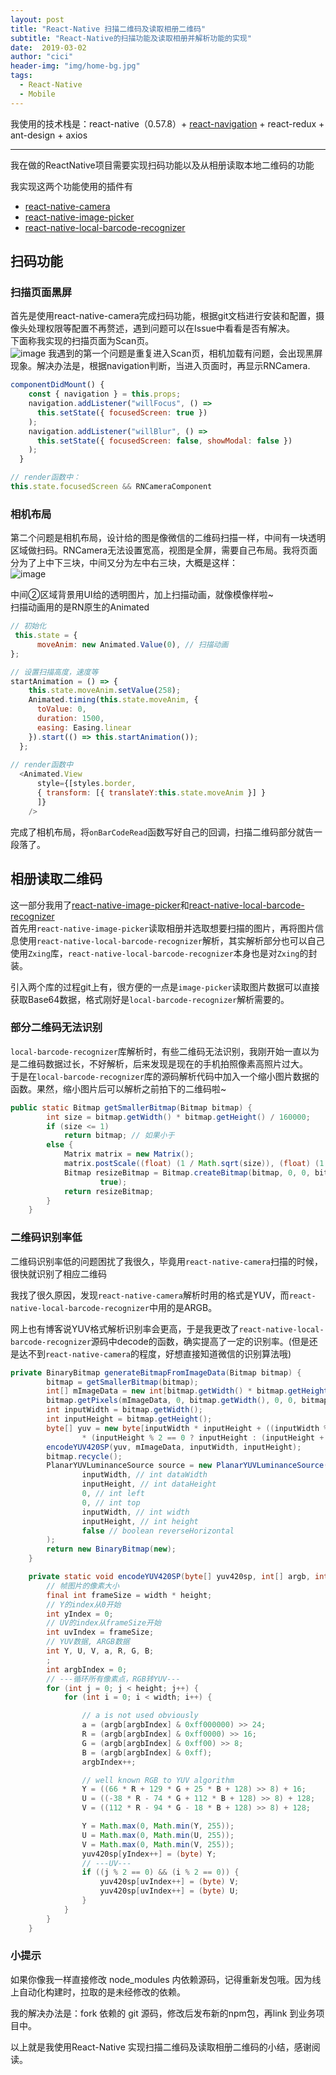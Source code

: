 ```yaml
---
layout: post
title: "React-Native 扫描二维码及读取相册二维码"
subtitle: "React-Native的扫描功能及读取相册并解析功能的实现"
date:  2019-03-02
author: "cici"
header-img: "img/home-bg.jpg"
tags:
  - React-Native
  - Mobile
---
```


我使用的技术栈是：react-native（0.57.8）+ [react-navigation](https://reactnavigation.org/zh-Hans/) + react-redux + ant-design + axios

-------

我在做的ReactNative项目需要实现扫码功能以及从相册读取本地二维码的功能

我实现这两个功能使用的插件有
- [react-native-camera](https://github.com/react-native-community/react-native-camera)
- [react-native-image-picker](https://github.com/react-native-community/react-native-image-picker)
- [react-native-local-barcode-recognizer](https://github.com/januslo/react-native-local-barcode-recognizer)

## 扫码功能

### 扫描页面黑屏
首先是使用react-native-camera完成扫码功能，根据git文档进行安装和配置，摄像头处理权限等配置不再赘述，遇到问题可以在Issue中看看是否有解决。<br>下面称我实现的扫描页面为Scan页。<br>
![image](/img/in-post/scan.jpg)
我遇到的第一个问题是重复进入Scan页，相机加载有问题，会出现黑屏现象。解决办法是，根据navigation判断，当进入页面时，再显示RNCamera.
```javascript
componentDidMount() {
    const { navigation } = this.props;
    navigation.addListener("willFocus", () =>
      this.setState({ focusedScreen: true })
    );
    navigation.addListener("willBlur", () =>
      this.setState({ focusedScreen: false, showModal: false })
    );
  }

// render函数中：
this.state.focusedScreen && RNCameraComponent
```
### 相机布局

第二个问题是相机布局，设计给的图是像微信的二维码扫描一样，中间有一块透明区域做扫码。RNCamera无法设置宽高，视图是全屏，需要自己布局。我将页面分为了上中下三块，中间又分为左中右三块，大概是这样：<br>
![image](/img/in-post/scan2.jpg)

中间②区域背景用UI给的透明图片，加上扫描动画，就像模像样啦~<br>
扫描动画用的是RN原生的Animated

```javascript
// 初始化
 this.state = {
      moveAnim: new Animated.Value(0), // 扫描动画
};

// 设置扫描高度，速度等
startAnimation = () => {
    this.state.moveAnim.setValue(258);
    Animated.timing(this.state.moveAnim, {
      toValue: 0,
      duration: 1500,
      easing: Easing.linear
    }).start(() => this.startAnimation());
  };
  
// render函数中
  <Animated.View
      style={[styles.border,
      { transform: [{ translateY:this.state.moveAnim }] }
      ]}
    />
```

完成了相机布局，将`onBarCodeRead`函数写好自己的回调，扫描二维码部分就告一段落了。

## 相册读取二维码

这一部分我用了[react-native-image-picker](https://github.com/react-native-community/react-native-image-picker)和[react-native-local-barcode-recognizer](https://github.com/januslo/react-native-local-barcode-recognizer)<br>
首先用`react-native-image-picker`读取相册并选取想要扫描的图片，再将图片信息使用`react-native-local-barcode-recognizer`解析，其实解析部分也可以自己使用`Zxing`库，`react-native-local-barcode-recognizer`本身也是对`Zxing`的封装。

引入两个库的过程git上有，很方便的一点是`image-picker`读取图片数据可以直接获取Base64数据，格式刚好是`local-barcode-recognizer`解析需要的。

### 部分二维码无法识别
`local-barcode-recognizer`库解析时，有些二维码无法识别，我刚开始一直以为是二维码数据过长，不好解析，后来发现是现在的手机拍照像素高照片过大。<br>于是在`local-barcode-recognizer`库的源码解析代码中加入一个缩小图片数据的函数。果然，缩小图片后可以解析之前拍下的二维码啦~

```java
public static Bitmap getSmallerBitmap(Bitmap bitmap) {
        int size = bitmap.getWidth() * bitmap.getHeight() / 160000;
        if (size <= 1)
            return bitmap; // 如果小于
        else {
            Matrix matrix = new Matrix();
            matrix.postScale((float) (1 / Math.sqrt(size)), (float) (1 / Math.sqrt(size)));
            Bitmap resizeBitmap = Bitmap.createBitmap(bitmap, 0, 0, bitmap.getWidth(), bitmap.getHeight(), matrix,
                    true);
            return resizeBitmap;
        }
    }
```

### 二维码识别率低 

二维码识别率低的问题困扰了我很久，毕竟用`react-native-camera`扫描的时候，很快就识别了相应二维码

我找了很久原因，发现`react-native-camera`解析时用的格式是YUV，而`react-native-local-barcode-recognizer`中用的是ARGB。

网上也有博客说YUV格式解析识别率会更高，于是我更改了`react-native-local-barcode-recognizer`源码中decode的函数，确实提高了一定的识别率。(但是还是达不到`react-native-camera`的程度，好想直接知道微信的识别算法哦)

```java
private BinaryBitmap generateBitmapFromImageData(Bitmap bitmap) {
        bitmap = getSmallerBitmap(bitmap);
        int[] mImageData = new int[bitmap.getWidth() * bitmap.getHeight()];
        bitmap.getPixels(mImageData, 0, bitmap.getWidth(), 0, 0, bitmap.getWidth(), bitmap.getHeight());
        int inputWidth = bitmap.getWidth();
        int inputHeight = bitmap.getHeight();
        byte[] yuv = new byte[inputWidth * inputHeight + ((inputWidth % 2 == 0 ? inputWidth : (inputWidth + 1))
                * (inputHeight % 2 == 0 ? inputHeight : (inputHeight + 1))) / 2];
        encodeYUV420SP(yuv, mImageData, inputWidth, inputHeight);
        bitmap.recycle();
        PlanarYUVLuminanceSource source = new PlanarYUVLuminanceSource(yuv, // byte[] yuvData
                inputWidth, // int dataWidth
                inputHeight, // int dataHeight
                0, // int left
                0, // int top
                inputWidth, // int width
                inputHeight, // int height
                false // boolean reverseHorizontal
        );
        return new BinaryBitmap(new);
    }

    private static void encodeYUV420SP(byte[] yuv420sp, int[] argb, int width, int height) {
        // 帧图片的像素大小
        final int frameSize = width * height;
        // Y的index从0开始
        int yIndex = 0;
        // UV的index从frameSize开始
        int uvIndex = frameSize;
        // YUV数据, ARGB数据
        int Y, U, V, a, R, G, B;
        ;
        int argbIndex = 0;
        // ---循环所有像素点，RGB转YUV---
        for (int j = 0; j < height; j++) {
            for (int i = 0; i < width; i++) {

                // a is not used obviously
                a = (argb[argbIndex] & 0xff000000) >> 24;
                R = (argb[argbIndex] & 0xff0000) >> 16;
                G = (argb[argbIndex] & 0xff00) >> 8;
                B = (argb[argbIndex] & 0xff);
                argbIndex++;

                // well known RGB to YUV algorithm
                Y = ((66 * R + 129 * G + 25 * B + 128) >> 8) + 16;
                U = ((-38 * R - 74 * G + 112 * B + 128) >> 8) + 128;
                V = ((112 * R - 94 * G - 18 * B + 128) >> 8) + 128;

                Y = Math.max(0, Math.min(Y, 255));
                U = Math.max(0, Math.min(U, 255));
                V = Math.max(0, Math.min(V, 255));
                yuv420sp[yIndex++] = (byte) Y;
                // ---UV---
                if ((j % 2 == 0) && (i % 2 == 0)) {
                    yuv420sp[uvIndex++] = (byte) V;
                    yuv420sp[uvIndex++] = (byte) U;
                }
            }
        }
    }
```

### 小提示

如果你像我一样直接修改 node_modules 内依赖源码，记得重新发包哦。因为线上自动化构建时，拉取的是未经修改的依赖。

我的解决办法是：fork 依赖的 git 源码，修改后发布新的npm包，再link 到业务项目中。

以上就是我使用React-Native 实现扫描二维码及读取相册二维码的小结，感谢阅读。
